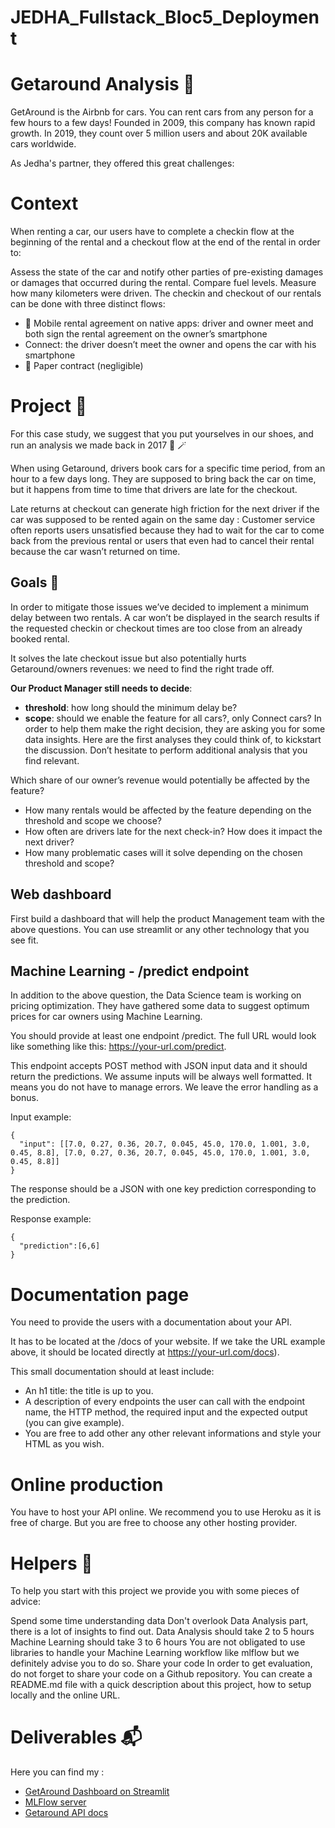 # JEDHA_Fullstack_Bloc5_Deployment

# Getaround Analysis 🚗

GetAround is the Airbnb for cars. You can rent cars from any person for a few hours to a few days! Founded in 2009, this company has known rapid growth. In 2019, they count over 5 million users and about 20K available cars worldwide.

As Jedha's partner, they offered this great challenges:

# Context
When renting a car, our users have to complete a checkin flow at the beginning of the rental and a checkout flow at the end of the rental in order to:

Assess the state of the car and notify other parties of pre-existing damages or damages that occurred during the rental.
Compare fuel levels.
Measure how many kilometers were driven.
The checkin and checkout of our rentals can be done with three distinct flows:

* 📱 Mobile rental agreement on native apps: driver and owner meet and both sign the rental agreement on the owner’s smartphone
* Connect: the driver doesn’t meet the owner and opens the car with his smartphone
* 📝 Paper contract (negligible)
# Project 🚧
For this case study, we suggest that you put yourselves in our shoes, and run an analysis we made back in 2017 🔮 🪄

When using Getaround, drivers book cars for a specific time period, from an hour to a few days long. They are supposed to bring back the car on time, but it happens from time to time that drivers are late for the checkout.

Late returns at checkout can generate high friction for the next driver if the car was supposed to be rented again on the same day : Customer service often reports users unsatisfied because they had to wait for the car to come back from the previous rental or users that even had to cancel their rental because the car wasn’t returned on time.

## Goals 🎯
In order to mitigate those issues we’ve decided to implement a minimum delay between two rentals. A car won’t be displayed in the search results if the requested checkin or checkout times are too close from an already booked rental.

It solves the late checkout issue but also potentially hurts Getaround/owners revenues: we need to find the right trade off.

**Our Product Manager still needs to decide**:

* **threshold**: how long should the minimum delay be?
* **scope**: should we enable the feature for all cars?, only Connect cars?
In order to help them make the right decision, they are asking you for some data insights. Here are the first analyses they could think of, to kickstart the discussion. Don’t hesitate to perform additional analysis that you find relevant.

Which share of our owner’s revenue would potentially be affected by the feature?
* How many rentals would be affected by the feature depending on the threshold and scope we choose?
* How often are drivers late for the next check-in? How does it impact the next driver?
* How many problematic cases will it solve depending on the chosen threshold and scope?
## Web dashboard
First build a dashboard that will help the product Management team with the above questions. You can use streamlit or any other technology that you see fit.

## Machine Learning - /predict endpoint
In addition to the above question, the Data Science team is working on pricing optimization. They have gathered some data to suggest optimum prices for car owners using Machine Learning.

You should provide at least one endpoint /predict. The full URL would look like something like this: https://your-url.com/predict.

This endpoint accepts POST method with JSON input data and it should return the predictions. We assume inputs will be always well formatted. It means you do not have to manage errors. We leave the error handling as a bonus.

Input example:

```
{
  "input": [[7.0, 0.27, 0.36, 20.7, 0.045, 45.0, 170.0, 1.001, 3.0, 0.45, 8.8], [7.0, 0.27, 0.36, 20.7, 0.045, 45.0, 170.0, 1.001, 3.0, 0.45, 8.8]]
}
```
The response should be a JSON with one key prediction corresponding to the prediction.

Response example:
```
{
  "prediction":[6,6]
}
```
# Documentation page
You need to provide the users with a documentation about your API.

It has to be located at the /docs of your website. If we take the URL example above, it should be located directly at https://your-url.com/docs).

This small documentation should at least include:

* An h1 title: the title is up to you.
* A description of every endpoints the user can call with the endpoint name, the HTTP method, the required input and the expected output (you can give example).
* You are free to add other any other relevant informations and style your HTML as you wish.

# Online production
You have to host your API online. We recommend you to use Heroku as it is free of charge. But you are free to choose any other hosting provider.
# Helpers 🦮
To help you start with this project we provide you with some pieces of advice:

Spend some time understanding data
Don't overlook Data Analysis part, there is a lot of insights to find out.
Data Analysis should take 2 to 5 hours
Machine Learning should take 3 to 6 hours
You are not obligated to use libraries to handle your Machine Learning workflow like mlflow but we definitely advise you to do so.
Share your code
In order to get evaluation, do not forget to share your code on a Github repository. You can create a README.md file with a quick description about this project, how to setup locally and the online URL.

# Deliverables 📬
Here you can find my :
* [GetAround Dashboard on Streamlit](https://jedha-fullstack-streamlit-c3b3fcc31782.herokuapp.com/)
* [MLFlow server](https://jedha-fullstack-deployment-a1e3f74298ba.herokuapp.com/)
* [Getaround API docs](https://jedha-fullstack-getaroundapi-c37daf8b3a42.herokuapp.com/docs)
